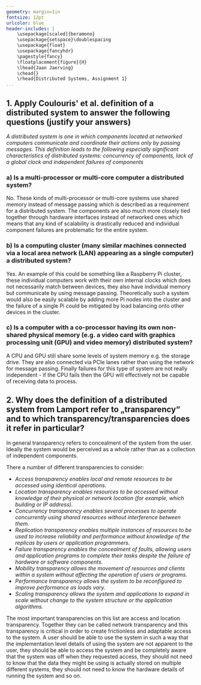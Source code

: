 ```yaml
---
geometry: margin=1in
fontsize: 12pt
urlcolor: blue
header-includes: |
    \usepackage[scaled]{beramono}
    \usepackage{setspace}\doublespacing
    \usepackage{float}
    \usepackage{fancyhdr}
    \pagestyle{fancy}
    \floatplacement{figure}{H}
    \lhead{Jaan Jaerving}
    \chead{}
    \rhead{Distributed Systems, Assignment 1}
...
```


## 1. Apply Coulouris' et al. definition of a distributed system to answer the following questions (justify your answers)

*A distributed system is one in which components located at networked computers communicate and coordinate their actions only by passing messages. This definition leads to the following especially significant characteristics of distributed systems: concurrency of components, lack of a global clock and independent failures of components*

### a) Is a multi-processor or multi-core computer a distributed system?

No. These kinds of multi-processor or multi-core systems use shared memory instead of message passing which is described as a requirement for a distributed system. The components are also much more closely tied together through hardware interfaces instead of networked ones which means that any kind of scalability is drastically reduced and individual component failures are problematic for the entire system.

### b) Is a computing cluster (many similar machines connected via a local area network (LAN) appearing as a single computer) a distributed system?

Yes. An example of this could be something like a Raspberry Pi cluster, these individual computers work with their own internal clocks which does not necessarily match between devices, they also have individual memory but communicate by using message passing. Theoretically such a system would also be easily scalable by adding more Pi nodes into the cluster and the failure of a single Pi could be mitigated by load balancing onto other devices in the cluster.

### c) Is a computer with a co-processor having its own non-shared physical memory (e.g. a video card with graphics processing unit (GPU) and video memory) distributed system?

A CPU and GPU still share some levels of system memory e.g. the storage drive. They are also connected via PCIe lanes rather than using the network for message passing. Finally failures for this type of system are not really independent - if the CPU fails then the GPU will effectively not be capable of receiving data to process.

## 2. Why does the definition of a distributed system from Lamport refer to „transparency“ and to which transparency/transparencies does it refer in particular?

In general transparency refers to concealment of the system from the user. Ideally the system would be perceived as a whole rather than as a collection of independent components.

There a number of different transparencies to consider:

* *Access transparency enables local and remote resources to be accessed using identical operations.*
* *Location transparency enables resources to be accessed without knowledge of their physical or network location (for example, which building or IP address).*
* *Concurrency transparency enables several processes to operate concurrently using shared resources without interference between them.*
* *Replication transparency enables multiple instances of resources to be used to increase reliability and performance without knowledge of the replicas by users or application programmers.*
* *Failure transparency enables the concealment of faults, allowing users and application programs to complete their tasks despite the failure of hardware or software components.*
* *Mobility transparency allows the movement of resources and clients within a system without affecting the operation of users or programs.*
* *Performance transparency allows the system to be reconfigured to improve performance as loads vary.*
* *Scaling transparency allows the system and applications to expand in scale without change to the system structure or the application algorithms.*

The most important transparencies on this list are access and location transparency. Together they can be called network transparency and this transparency is critical in order to create frictionless and adaptable access to the system. A user should be able to use the system in such a way that the implementation level details of using the system are not apparent to the user, they should be able to access the system and be completely aware that the system was off when they requested access, they should not need to know that the data they might be using is actually stored on multiple different systems, they should not need to know the hardware details of running the system and so on.
